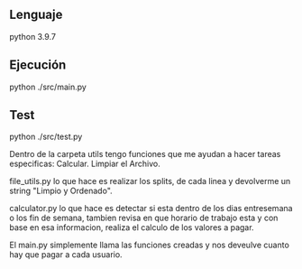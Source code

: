 ## Lenguaje

python 3.9.7

## Ejecución
python ./src/main.py

## Test
python ./src/test.py

Dentro de la carpeta utils tengo funciones que me ayudan a hacer
tareas especificas:
Calcular.
Limpiar el Archivo.

file_utils.py lo que hace es realizar los splits, de cada linea
y devolverme un string "Limpio y Ordenado".

calculator.py lo que hace es detectar si esta dentro de los
dias entresemana o los fin de semana, tambien revisa en que horario
de trabajo esta y con base en esa informacion, realiza el calculo
de los valores a pagar.

El main.py simplemente llama las funciones creadas y nos deveulve
cuanto hay que pagar a cada usuario.
